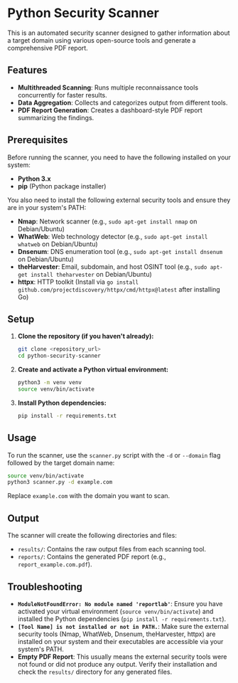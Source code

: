 # Python Security Scanner

This is an automated security scanner designed to gather information about a target domain using various open-source tools and generate a comprehensive PDF report.

## Features

*   **Multithreaded Scanning**: Runs multiple reconnaissance tools concurrently for faster results.
*   **Data Aggregation**: Collects and categorizes output from different tools.
*   **PDF Report Generation**: Creates a dashboard-style PDF report summarizing the findings.

## Prerequisites

Before running the scanner, you need to have the following installed on your system:

*   **Python 3.x**
*   **pip** (Python package installer)

You also need to install the following external security tools and ensure they are in your system's PATH:

*   **Nmap**: Network scanner (e.g., `sudo apt-get install nmap` on Debian/Ubuntu)
*   **WhatWeb**: Web technology detector (e.g., `sudo apt-get install whatweb` on Debian/Ubuntu)
*   **Dnsenum**: DNS enumeration tool (e.g., `sudo apt-get install dnsenum` on Debian/Ubuntu)
*   **theHarvester**: Email, subdomain, and host OSINT tool (e.g., `sudo apt-get install theharvester` on Debian/Ubuntu)
*   **httpx**: HTTP toolkit (Install via `go install github.com/projectdiscovery/httpx/cmd/httpx@latest` after installing Go)

## Setup

1.  **Clone the repository (if you haven't already):**

    ```bash
    git clone <repository_url>
    cd python-security-scanner
    ```

2.  **Create and activate a Python virtual environment:**

    ```bash
    python3 -m venv venv
    source venv/bin/activate
    ```

3.  **Install Python dependencies:**

    ```bash
    pip install -r requirements.txt
    ```

## Usage

To run the scanner, use the `scanner.py` script with the `-d` or `--domain` flag followed by the target domain name:

```bash
source venv/bin/activate
python3 scanner.py -d example.com
```

Replace `example.com` with the domain you want to scan.

## Output

The scanner will create the following directories and files:

*   `results/`: Contains the raw output files from each scanning tool.
*   `reports/`: Contains the generated PDF report (e.g., `report_example.com.pdf`).

## Troubleshooting

*   **`ModuleNotFoundError: No module named 'reportlab'`**: Ensure you have activated your virtual environment (`source venv/bin/activate`) and installed the Python dependencies (`pip install -r requirements.txt`).
*   **`[Tool Name] is not installed or not in PATH.`**: Make sure the external security tools (Nmap, WhatWeb, Dnsenum, theHarvester, httpx) are installed on your system and their executables are accessible via your system's PATH.
*   **Empty PDF Report**: This usually means the external security tools were not found or did not produce any output. Verify their installation and check the `results/` directory for any generated files.
